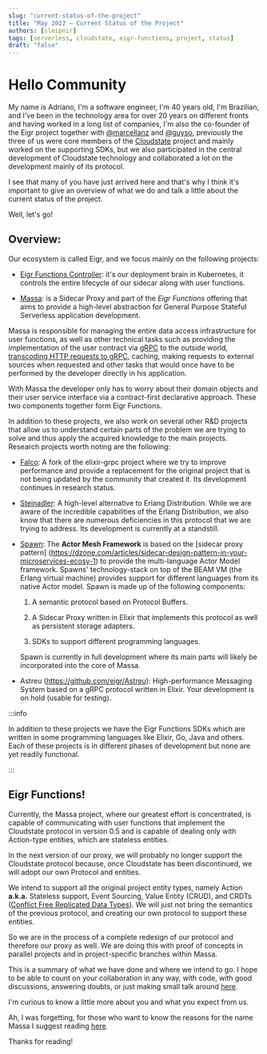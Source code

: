 ```yaml
---
slug: "current-status-of-the-project"
title: "May 2022 – Current Status of the Project"
authors: [sleipnir]
tags: [serverless, cloudstate, eigr-functions, project, status]
draft: "false"
---
```


#  Hello Community

My name is Adriano, I'm a software engineer, I'm 40 years old, I'm Brazilian, and I've been in the technology area for over 20 years on different fronts and having worked in a long list of companies, I'm also the co-founder of the Eigr project together with [@marcellanz](https://github.com/marcellanz) and [@guyso](https://github.com/ralphlaude), previously the three of us were core members of the [Cloudstate](https://cloudstate.io/) project and mainly worked on the supporting SDKs, but we also participated in the central development of Cloudstate technology and collaborated a lot on the development mainly of its protocol.

I see that many of you have just arrived here and that's why I think it's important to give an overview of what we do and talk a little about the current status of the project.

Well, let's go!

## Overview:

Our ecosystem is called Eigr, and we focus mainly on the following projects:

* [Eigr Functions Controller](https://github.com/eigr/eigr-functions-controller): it's our deployment brain in Kubernetes, it controls the entire lifecycle of our sidecar along with user functions.

* [Massa](https://github.com/eigr/massa): is a Sidecar Proxy and part of the _Eigr Functions_ offering that aims to 
  provide a high-level abstraction for General Purpose Stateful Serverless application development.

Massa is responsible for managing the entire data access infrastructure for user functions, as well as other technical tasks such as providing the implementation of the user contract via [gRPC](https://grpc.io/) to the outside world, [transcoding HTTP requests to gRPC](https://cloud.google.com/endpoints/docs/grpc/transcoding), caching, making requests to external sources when requested and other tasks that would once have to be performed by the developer directly in his application.

With Massa the developer only has to worry about their domain objects and their user service interface via a 
contract-first declarative approach. These two components together form Eigr Functions.

In addition to these projects, we also work on several other R&D projects that allow us to understand certain parts 
of the problem we are trying to solve and thus apply the acquired knowledge to the main projects. Research projects worth noting are the following:

* [Falco](https://github.com/eigr/falco): A fork of the elixir-grpc project where we try to improve performance and provide a replacement for the original project that is not being updated by the community that created it. Its development continues in research status.

* [Steinadler](https://github.com/eigr-labs/steinadler): A high-level alternative to Erlang Distribution. While we are aware of the incredible capabilities of the Erlang Distribution, we also know that there are numerous deficiencies in this protocol that we are trying to address. Its development is currently at a standstill.

* [Spawn](https://github.com/eigr-labs/spawn): The **Actor Mesh Framework** is based on the [sidecar proxy pattern]
  (https://dzone.com/articles/sidecar-design-pattern-in-your-microservices-ecosy-1) to provide the multi-language 
  Actor Model framework. Spawns' technology-stack on top of the BEAM VM (the Erlang virtual machine) provides support 
  for different languages from its native Actor model. Spawn is made up of the following components:

    1. A semantic protocol based on Protocol Buffers.

    2. A Sidecar Proxy written in Elixir that implements this protocol as well as persistent storage adapters.

    3. SDKs to support different programming languages.

  Spawn is currently in full development where its main parts will likely be incorporated into the core of Massa.

* Astreu (https://github.com/eigr/Astreu): High-performance Messaging System based on a gRPC protocol written in 
  Elixir. Your development is on hold (usable for testing).

:::info

In addition to these projects we have the Eigr Functions SDKs which are written in some programming languages ​​like 
Elixir, Go, Java and others. Each of these projects is in different phases of development but none are yet readily 
functional.

:::

## Eigr Functions!

Currently, the Massa project, where our greatest effort is concentrated, is capable of communicating with user 
functions that implement the Cloudstate protocol in version 0.5 and is capable of dealing only with Action-type 
entities, which are stateless entities.

In the next version of our proxy, we will probably no longer support the Cloudstate protocol because, once Cloudstate has been discontinued, we will adopt our own Protocol and entities.

We intend to support all the original project entity types, namely Action **a.k.a.** Stateless support, Event 
Sourcing, Value Entity (CRUD), and CRDTs ([Conflict Free Replicated Data Types](https://crdt.tech/)). We 
will just not bring the semantics of the previous protocol, and creating our own protocol to support these entities.

So we are in the process of a complete redesign of our protocol and therefore our proxy as well. We are doing this 
with proof of concepts in parallel projects and in project-specific branches within Massa.

This is a summary of what we have done and where we intend to go. I hope to be able to count on your 
collaboration in any way, with code, with good discussions, answering doubts, or just making small talk around [here](https://discord.gg/Y55eZpyvNs).

I'm curious to know a little more about you and what you expect from us.

Ah, I was forgetting, for those who want to know the reasons for the name Massa I suggest reading [here](https://github.com/eigr/massa/blob/main/FAQ.md).

Thanks for reading!
